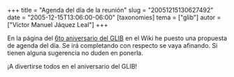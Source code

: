 +++
title = "Agenda del día de la reunión"
slug = "20051215130627492"
date = "2005-12-15T13:06:00-06:00"
[taxonomies]
tema = ["glib"]
autor = ["Víctor Manuel Jáquez Leal"]
+++

En la página del [6to aniversario del
GLIB](http://wiki.glib.org.mx/index.php/6to_Aniversario_del_GLIB#Agenda_del_d.C3.ADa)
en el Wiki he puesto una propuesta de agenda del día. Se irá completando
con respecto se vaya afinando. Si tienen alguna sugerencia no duden en
ponerla.

¡A divertirse todos en el aniversario del GLIB!

